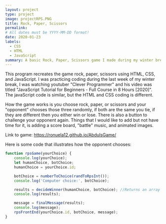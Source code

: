 ```yaml
---
layout: project
type: project
image: projectRPS.PNG
title: Rock, Paper, Scissors
permalink: 
# All dates must be YYYY-MM-DD format!
date: 2020-01-23
labels:
  - CSS
  - HTML
  - JavaScript
summary: A basic Rock, Paper, Scissors game I made during my winter break in 2019.
---
```




This program recreates the game rock, paper, scissors using HTML, CSS, and JavaScript. I was practicing coding during the last week of my winter break, I was watching youtuber "Clever Programmer" and his video was titled "JavaScript Tutorial for Beginners - Full Course in 8 Hours [2020]". The javaScript code is similar, but the HTML and CSS coding is different.

How the game works is you choose rock, paper, or scissors and your "opponent" chooses those three randomly, if both are the same you tie, if they are different then you either win or lose. There is also a button to challenge your opponent again. Things that I would like to add but not have time for it, is adding a score board, "battle" music, and animated images. 

Link to game: https://ronuela12.github.io/AbdulsGame/

Here is some code that illustrates how the opponent chooses:

```js
function rpsGame(yourChoice) {
    console.log(yourChoice);
    let humanChoice, botChoice;
    humanChoice = yourChoice.id;

    botChoice = numberToChoice(randToRpsInt());
    console.log('Computer choice:', botChoice);

    results = decideWinner(humanChoice, botChoice); //Returns an array ex) [0, 1] = human lost
    console.log(results);

    message = finalMessage(results);
    console.log(message);
    rpsFrontEnd(yourChoice.id, botChoice, message);
}
```





